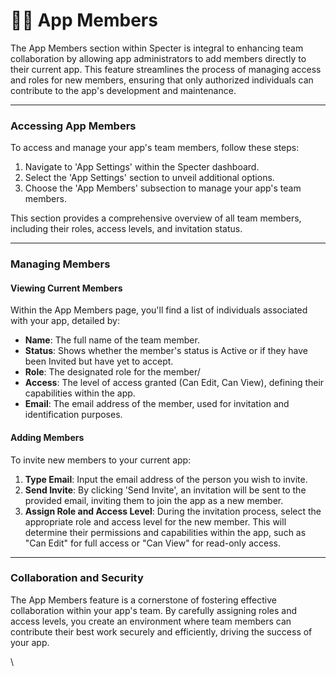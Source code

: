 # 👩‍💻 App Members

The App Members section within Specter is integral to enhancing team collaboration by allowing app administrators to add members directly to their current app. This feature streamlines the process of managing access and roles for new members, ensuring that only authorized individuals can contribute to the app's development and maintenance.

***

### Accessing App Members

To access and manage your app's team members, follow these steps:

1. Navigate to 'App Settings' within the Specter dashboard.
2. Select the 'App Settings' section to unveil additional options.
3. Choose the 'App Members' subsection to manage your app's team members.

This section provides a comprehensive overview of all team members, including their roles, access levels, and invitation status.

***

### Managing Members

#### **Viewing Current Members**

Within the App Members page, you'll find a list of individuals associated with your app, detailed by:

* **Name**: The full name of the team member.
* **Status**: Shows whether the member's status is Active or if they have been Invited but have yet to accept.
* **Role**: The designated role for the member/
* **Access**: The level of access granted (Can Edit, Can View), defining their capabilities within the app.
* **Email**: The email address of the member, used for invitation and identification purposes.

#### **Adding Members**

To invite new members to your current app:

1. **Type Email**: Input the email address of the person you wish to invite.
2. **Send Invite**: By clicking 'Send Invite', an invitation will be sent to the provided email, inviting them to join the app as a new member.
3. **Assign Role and Access Level**: During the invitation process, select the appropriate role and access level for the new member. This will determine their permissions and capabilities within the app, such as "Can Edit" for full access or "Can View" for read-only access.

***

### Collaboration and Security

The App Members feature is a cornerstone of fostering effective collaboration within your app's team. By carefully assigning roles and access levels, you create an environment where team members can contribute their best work securely and efficiently, driving the success of your app.

\
